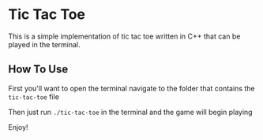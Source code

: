 # Tic Tac Toe

This is a simple implementation of tic tac toe written in C++ that can be played in the terminal.

## How To Use

First you'll want to open the terminal navigate to the folder that contains the `tic-tac-toe` file

Then just run `./tic-tac-toe` in the terminal and the game will begin playing

Enjoy!